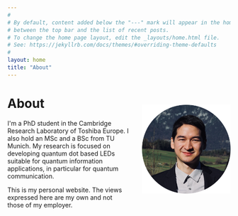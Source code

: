 ```yaml
---
#
# By default, content added below the "---" mark will appear in the home page
# between the top bar and the list of recent posts.
# To change the home page layout, edit the _layouts/home.html file.
# See: https://jekyllrb.com/docs/themes/#overriding-theme-defaults
#
layout: home
title: "About"
---
```

<!-- # About -->
<div class="switch-order">
<div>
<img src="/img/portrait.png" align="right" alt="Portrait photo" style="margin: 20px 0px 20px 30px;width:200px;" />
<!-- <img src="/img/portrait.png" align="right" alt="Portrait photo" style="margin: 30px auto;width:200px;" /> -->
</div>
<div>
<h1>About</h1>
</div>
</div>
<!-- # About -->
<div>
I'm a PhD student in the Cambridge Research Laboratory of Toshiba Europe. I also hold an MSc and a BSc from TU Munich. My research is focused on developing quantum dot based LEDs suitable for quantum information applications, in particular for quantum communication.
<!-- </div> -->
</div>


This is my personal website. The views expressed here are my own and not those of my employer.

<br/>
<br/>
